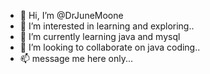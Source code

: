 - 👋 Hi, I’m @DrJuneMoone
- 👀 I’m interested in learning and exploring.. 
- 🌱 I’m currently learning java and mysql
- 💞️ I’m looking to collaborate on java coding.. 
- 📫 message me here only... 

<!---
DrJuneMoone/DrJuneMoone is a ✨ special ✨ repository because its `README.md` (this file) appears on your GitHub profile.
You can click the Preview link to take a look at your changes.
--->
